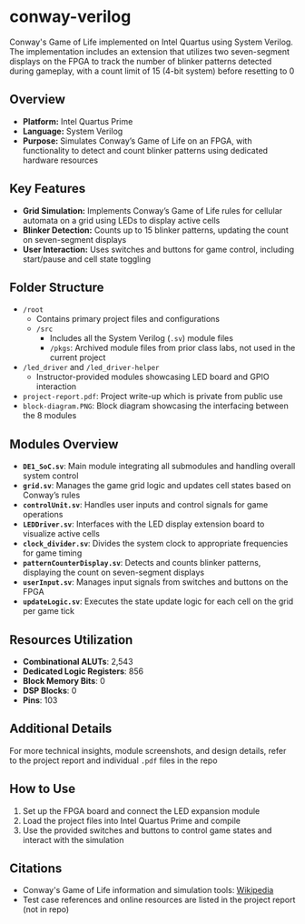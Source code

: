 # conway-verilog

Conway's Game of Life implemented on Intel Quartus using System Verilog. The implementation includes an extension that utilizes two seven-segment displays on the FPGA to track the number of blinker patterns detected during gameplay, with a count limit of 15 (4-bit system) before resetting to 0

## Overview

- **Platform:** Intel Quartus Prime
- **Language:** System Verilog
- **Purpose:** Simulates Conway’s Game of Life on an FPGA, with functionality to detect and count blinker patterns using dedicated hardware resources

## Key Features

- **Grid Simulation:** Implements Conway’s Game of Life rules for cellular automata on a grid using LEDs to display active cells
- **Blinker Detection:** Counts up to 15 blinker patterns, updating the count on seven-segment displays
- **User Interaction:** Uses switches and buttons for game control, including start/pause and cell state toggling

## Folder Structure

- `/root`
    - Contains primary project files and configurations
    - `/src`
        - Includes all the System Verilog (`.sv`) module files
        - `/pkgs`: Archived module files from prior class labs, not used in the current project
- `/led_driver` and `/led_driver-helper`
    - Instructor-provided modules showcasing LED board and GPIO interaction
- `project-report.pdf`: Project write-up which is private from public use
- `block-diagram.PNG`: Block diagram showcasing the interfacing between the 8 modules

## Modules Overview

- **`DE1_SoC.sv`**: Main module integrating all submodules and handling overall system control
- **`grid.sv`**: Manages the game grid logic and updates cell states based on Conway’s rules
- **`controlUnit.sv`**: Handles user inputs and control signals for game operations
- **`LEDDriver.sv`**: Interfaces with the LED display extension board to visualize active cells
- **`clock_divider.sv`**: Divides the system clock to appropriate frequencies for game timing
- **`patternCounterDisplay.sv`**: Detects and counts blinker patterns, displaying the count on seven-segment displays
- **`userInput.sv`**: Manages input signals from switches and buttons on the FPGA
- **`updateLogic.sv`**: Executes the state update logic for each cell on the grid per game tick

## Resources Utilization

- **Combinational ALUTs**: 2,543
- **Dedicated Logic Registers**: 856
- **Block Memory Bits**: 0
- **DSP Blocks**: 0
- **Pins**: 103

## Additional Details

For more technical insights, module screenshots, and design details, refer to the project report and individual `.pdf` files in the repo

## How to Use

1. Set up the FPGA board and connect the LED expansion module
2. Load the project files into Intel Quartus Prime and compile
3. Use the provided switches and buttons to control game states and interact with the simulation

## Citations

- Conway's Game of Life information and simulation tools: [Wikipedia](https://en.wikipedia.org/wiki/Conway%27s_Game_of_Life)
- Test case references and online resources are listed in the project report (not in repo)
